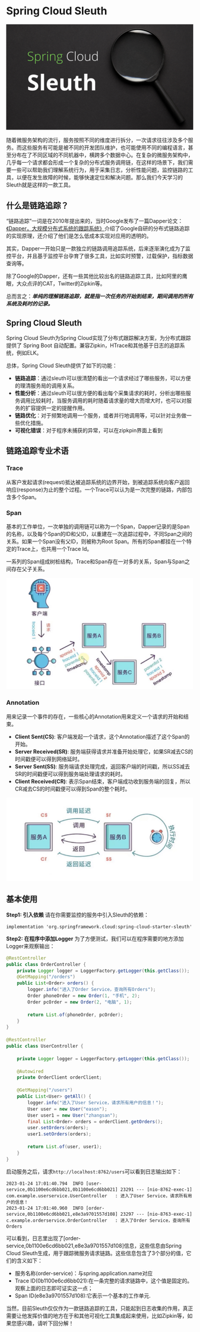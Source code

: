 # Spring Cloud Sleuth

![sleuth](../../images/spring-cloud-ms/sleuth.png)

随着微服务架构的流行，服务按照不同的维度进行拆分，一次请求往往涉及多个服务。而这些服务有可能是被不同的开发团队维护，也可能使用不同的编程语言，甚至分布在了不同区域的不同机器中，横跨多个数据中心。在复杂的微服务架构中，几乎每一个请求都会形成一个复杂的分布式服务调用链，在这样的场景下，我们需要一些可以帮助我们理解系统行为，用于采集日志，分析性能问题，监控链路的工具，以便在发生故障的时候，能够快速定位和解决问题。那么我们今天学习的Sleuth就是这样的一款工具。

## 什么是链路追踪？

“链路追踪”一词是在2010年提出来的，当时Google发布了一篇Dapper论文：[《Dapper，大规模分布式系统的跟踪系统》](https://bigbully.github.io/Dapper-translation/)介绍了Google自研的分布式链路追踪的实现原理，还介绍了他们是怎么低成本实现对应用的透明的。

其实，Dapper一开始只是一款独立的链路调用追踪系统，后来逐渐演化成为了监控平台，并且基于监控平台孕育了很多工具，比如实时预警，过载保护，指标数据查询等。

除了Google的Dapper，还有一些其他比较出名的链路追踪工具，比如阿里的鹰眼，大众点评的CAT，Twitter的Zipkin等。

总而言之：***单纯的理解链路追踪，就是指一次任务的开始到结束，期间调用的所有系统及耗时的记录。***

## Spring Cloud Sleuth

Spring Cloud Sleuth为Spring Cloud实现了分布式跟踪解决方案，为分布式跟踪提供了 Spring Boot 自动配置。兼容Zipkin，HTrace和其他基于日志的追踪系统，例如ELK。

总体，Spring Cloud Sleuth提供了如下的功能：
* **链路追踪**：通过sleuth可以很清楚的看出一个请求经过了哪些服务，可以方便的理清服务局的调用关系。
* **性能分析**：通过sleuth可以很方便的看出每个采集请求的耗时，分析出哪些服务调用比较耗时，当服务调用的耗时随着请求量的增大而增大时，也可以对服务的扩容提供一定的提醒作用。
* **链路优化**：对于频繁地调用一个服务，或者并行地调用等，可以针对业务做一些优化措施。
* **可视化错误**：对于程序未捕获的异常，可以在zipkpin界面上看到

## 链路追踪专业术语

### Trace

从客户发起请求(request)抵达被追踪系统的边界开始，到被追踪系统向客户返回响应(response)为止的整个过程。一个Trace可以认为是一次完整的链路，内部包含多个Span。

### Span

基本的工作单位，一次单独的调用链可以称为一个Span，Dapper记录的是Span的名称，以及每个Span的ID和父ID，以重建在一次追踪过程中，不同Span之间的关系。如果一个Span没有父ID，则被称为Root Span。所有的Span都挂在一个特定的Trace上，也共用一个Trace Id。

一系列的Span组成树桩结构，Trace和Span存在一对多的关系，Span与Span之间存在父子关系。

![sleuth span trace](../../images/spring-cloud-ms/sleuth-span-trace.jpg)

### Annotation

用来记录一个事件的存在，一些核心的Annotation用来定义一个请求的开始和结束。

* **Client Sent(CS)**: 客户端发起一个请求，这个Annotation描述了这个Span的开始。
* **Server Received(SR)**: 服务端获得请求并准备开始处理它，如果SR减去CS的时间戳便可以得到网络延时。
* **Server Sent(SS)**: 服务端请求处理完成，返回客户端的时间戳，所以SS减去SR的时间戳便可以得到服务端处理请求的耗时。
* **Client Received(CR)**: 表示Span结束，客户端成功收到服务端的回复，所以CR减去CS的时间戳便可以得到Span的整个耗时。

![sleuth-annotation](../../images/spring-cloud-ms/sleuth-annotation.jpg)

## 基本使用

**Step1: 引入依赖**
请在你需要监控的服务中引入Sleuth的依赖：
```
implementation 'org.springframework.cloud:spring-cloud-starter-sleuth'
```

**Step2: 在程序中添加Logger**
为了方便测试，我们可以在程序需要的地方添加Logger来观察输出：
```java
@RestController
public class OrderController {
    private Logger logger = LoggerFactory.getLogger(this.getClass());
    @GetMapping("/orders")
    public List<Order> orders() {
        logger.info("进入了Order Service，查询所有Orders");
        Order phoneOrder = new Order(1, "手机", 2);
        Order pcOrder = new Order(2, "电脑", 1);

        return List.of(phoneOrder, pcOrder);
    }
}

@RestController
public class UserController {

    private Logger logger = LoggerFactory.getLogger(this.getClass());

    @Autowired
    private OrderClient orderClient;

    @GetMapping("/users")
    public List<User> getAll() {
        logger.info("进入了User Service，请求所有用户的信息！");
        User user = new User("eason");
        User user1 = new User("zhangsan");
        final List<Order> orders = orderClient.getOrders();
        user.setOrders(orders);
        user1.setOrders(orders);

        return List.of(user, user1);
    }
}
```

启动服务之后，请求`http://localhost:8762/users`可以看到日志输出如下：
```
2023-01-24 17:01:40.794  INFO [user-service,0b1100e6cd6bb021,0b1100e6cd6bb021] 23291 --- [nio-8762-exec-1] com.example.userservice.UserController   : 进入了User Service，请求所有用户的信息！
2023-01-24 17:01:40.960  INFO [order-service,0b1100e6cd6bb021,e8e3a9701557d108] 23297 --- [nio-8763-exec-1] c.example.orderservice.OrderController   : 进入了Order Service，查询所有Orders
```

可以看到，日志里出现了[order-service,0b1100e6cd6bb021,e8e3a9701557d108]信息，这些信息由Spring Cloud Sleuth生成，用于跟踪微服务请求链路。这些信息包含了3个部分的值，它们的含义如下：
* 服务名称(order-service)：与spring.application.name对应
* Trace ID(0b1100e6cd6bb021):在一条完整的请求链路中，这个值是固定的。观察上面的日志即可证实这一点；
* Span ID(e8e3a9701557d108):它表示一个基本的工作单元.


当然，目前Sleuth仅仅作为一款链路追踪的工具，只能起到日志收集的作用，真正需要让他发挥价值的地方在于和其他可视化工具集成起来使用，比如Zipkin等，如果您感兴趣，请听下回分解！